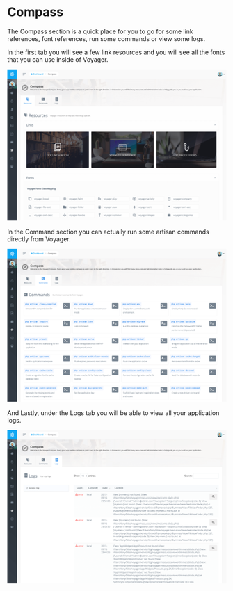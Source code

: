 # Compass

The Compass section is a quick place for you to go for some link references, font references, run some commands or view some logs.

In the first tab you will see a few link resources and you will see all the fonts that you can use inside of Voyager.

![](../.gitbook/assets/compass_1%20%282%29.png)

In the Command section you can actually run some artisan commands directly from Voyager.

![](../.gitbook/assets/compass_2%20%285%29.png)

And Lastly, under the Logs tab you will be able to view all your application logs.

![](../.gitbook/assets/compass_3%20%282%29.png)

